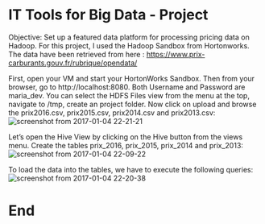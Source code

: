 # IT Tools for Big Data - Project

Objective: Set up a featured data platform for processing pricing data on Hadoop.
For this project, I used the Hadoop Sandbox from Hortonworks.
The data have been retrieved from here : https://www.prix-carburants.gouv.fr/rubrique/opendata/

First, open your VM and start your HortonWorks Sandbox. Then from your browser, go to http://localhost:8080. Both Username and Password are maria_dev.
You can select the HDFS Files view from the menu at the top, navigate to /tmp, create an project folder. Now click on upload and browse the prix2016.csv, prix2015.csv, prix2014.csv and prix2013.csv:
![screenshot from 2017-01-04 22-21-21](https://cloud.githubusercontent.com/assets/23345653/21659746/6e4a22fc-d2cc-11e6-920a-b6b1f53b3a17.png)

Let’s open the Hive View by clicking on the Hive button from the views menu. Create the tables prix_2016, prix_2015, prix_2014 and prix_2013:
![screenshot from 2017-01-04 22-09-22](https://cloud.githubusercontent.com/assets/23345653/21659388/ba8fe5ea-d2ca-11e6-9d78-db055892bda3.png)

To load the data into the tables, we have to execute the following queries:
![screenshot from 2017-01-04 22-20-38](https://cloud.githubusercontent.com/assets/23345653/21659672/2d7b1ad8-d2cc-11e6-8eb2-4eb44a6eded4.png)


# End
